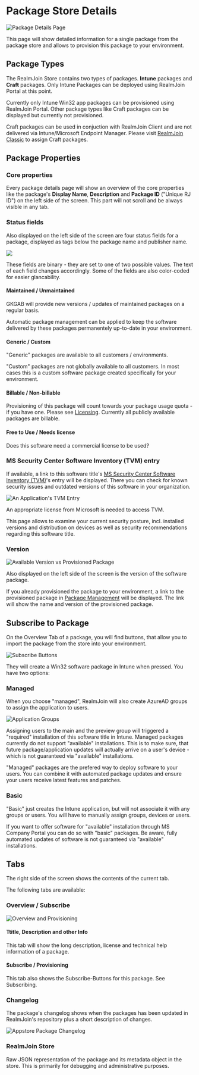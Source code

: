 # Package Store Details

![Package Details Page](<../../.gitbook/assets/image (11) (1) (1) (1).png>)

This page will show detailed information for a single package from the package store and allows to provision this package to your environment.

## Package Types

The RealmJoin Store contains two types of packages. **Intune** packages and **Craft** packages. Only Intune Packages can be deployed using RealmJoin Portal at this point.

Currently only Intune Win32 app packages can be provisioned using RealmJoin Portal. Other package types like Craft packages can be displayed but currently not provisioned.

Craft packages can be used in conjuction with RealmJoin Client and are not delivered via Intune/Microsoft Endpoint Manager. Please visit [RealmJoin Classic](https://realmjoin-web.azurewebsites.net/home) to assign Craft packages.&#x20;

## Package Properties

### Core properties

Every package details page will show an overview of the core properties like the package's **Display Name**, **Description** and **Package ID** ("Unique RJ ID") on the left side of the screen. This part will not scroll and be always visible in any tab.

### Status fields

Also displayed on the left side of the screen are four status fields for a package, displayed as tags below the package name and publisher name.

![](<../../.gitbook/assets/image (5).png>)

These fields are binary - they are set to one of two possible values. The text of each field changes accordingly. Some of the fields are also color-coded for easier glancability.

#### Maintained / Unmaintained

GKGAB will provide new versions / updates of maintained packages on a regular basis.&#x20;

Automatic package management can be applied to keep the software delivered by these packages permanentely up-to-date in your environment.

#### Generic / Custom

"Generic" packages are available to all customers / environments.&#x20;

"Custom" packages are not globally available to all customers. In most cases this is a custom software package created specifically for your environment.

#### Billable / Non-billable

Provisioning of this package will count towards your package usage quota - if you have one. Please see [Licensing](https://www.realmjoin.com/pricing/). Currently all publicly available packages are billable.

#### Free to Use / Needs license

Does this software need a commercial license to be used?

### MS Security Center Software Inventory (TVM) entry

If available, a link to this software title's [MS Security Center Software Inventory (TVM)](https://security.microsoft.com/software-inventory/applications)'s entry will be displayed. There you can check for known security issues and outdated versions of this software in your organization.

![An Application's TVM Entry](<../../.gitbook/assets/image (6).png>)

An appropriate license from Microsoft is needed to access TVM.

This page allows to examine your current security posture, incl. installed versions and distribution on devices as well as security recommendations regarding this software title.

### Version

![Available Version vs Provisioned Package](<../../.gitbook/assets/image (7) (1) (1).png>)

Also displayed on the left side of the screen is the version of the software package.&#x20;

If you already provisioned the package to your environment, a link to the provisioned package in [Package Management](../package-management/) will be displayed. The link will show the name and version of the provisioned package.

## Subscribe to Package

On the Overview Tab of a package, you will find buttons, that allow you to import the package from the store into your environment.&#x20;

![Subscribe Buttons](<../../.gitbook/assets/image (16).png>)

They will create a Win32 software package in Intune when pressed. You have two options:

### Managed

When you choose "managed", RealmJoin will also create AzureAD groups to assign the application to users.

![Application Groups](<../../.gitbook/assets/image (10) (1).png>)

Assigning users to the main and the preview group will triggered a "required" installation of this software title in Intune. Managed packages currently do not support "available" installations. This is to make sure, that future package/application updates will actually arrive on a user's device - which is not guaranteed via "available" installations.&#x20;

"Managed" packages are the prefered way to deploy software to your users. You can combine it with automated package updates and ensure your users receive latest features and patches.&#x20;

### Basic

"Basic" just creates the Intune application, but will not associate it with any groups or users. You will have to manually assign groups, devices or users.&#x20;

If you want to offer software for "available" installation through MS Company Portal you can do so with "basic" packages. Be aware, fully automated updates of software is not guaranteed via "available" installations.

## Tabs

The right side of the screen shows the contents of the current tab.&#x20;

The following tabs are available:

### Overview / Subscribe

![Overview and Provisioning](<../../.gitbook/assets/image (10) (1) (1).png>)

#### Ttitle, Description and other Info

This tab will show the long description, license and technical help information of a package.&#x20;

#### Subscribe / Provisioning

This tab also shows the Subscribe-Buttons for this package. See Subscribing.

### Changelog

The package's changelog shows when the packages has been updated in RealmJoin's repository plus a short description of changes.

![Appstore Package Changelog](<../../.gitbook/assets/image (12) (1).png>)

### RealmJoin Store

Raw JSON representation of the package  and its metadata object in the store. This is primarily for debugging and administrative purposes.
